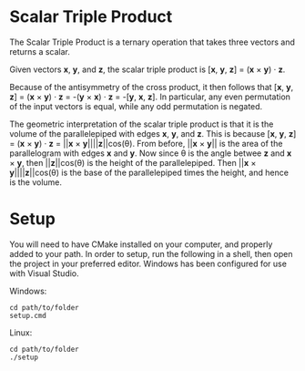 # Scalar Triple Product

The Scalar Triple Product is a ternary operation that takes three vectors and returns a scalar.

Given vectors __x__, __y__, and __z__, the scalar triple product is \[__x__, __y__, __z__\] = (__x__ &times; __y__) &middot; __z__.

Because of the antisymmetry of the cross product, it then follows that \[__x__, __y__, __z__\] = (__x__ &times; __y__) &middot; __z__ = -(__y__ &times; __x__) &middot; __z__ = -\[__y__, __x__, __z__\]. In particular, any even permutation of the input vectors is equal, while any odd permutation is negated.

The geometric interpretation of the scalar triple product is that it is the volume of the parallelepiped with edges __x__, __y__, and __z__.  This is because \[__x__, __y__, __z__\] = (__x__ &times; __y__) &middot; __z__ = ||__x__ &times; __y__||||__z__||cos(&theta;). From before, ||__x__ &times; __y__|| is the area of the parallelogram with edges __x__ and __y__. Now since &theta; is the angle betwee __z__ and __x__ &times; __y__, then ||__z__||cos(&theta;) is the height of the parallelepiped. Then ||__x__ &times; __y__||||__z__||cos(&theta;) is the base of the parallelepiped times the height, and hence is the volume.

# Setup

You will need to have CMake installed on your computer, and properly added to your path.  In order to setup, run the following in a shell, then open the project in your preferred editor. Windows has been configured for use with Visual Studio.

Windows:
```
cd path/to/folder
setup.cmd
```
Linux:
```
cd path/to/folder
./setup
```
